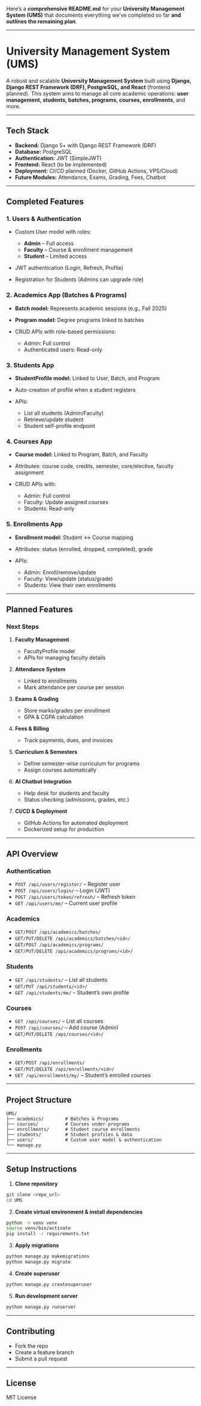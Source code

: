 Here’s a **comprehensive README.md** for your **University Management System (UMS)** that documents everything we’ve completed so far **and outlines the remaining plan**.

---

# **University Management System (UMS)**

A robust and scalable **University Management System** built using **Django, Django REST Framework (DRF), PostgreSQL, and React** (frontend planned).
This system aims to manage all core academic operations: **user management, students, batches, programs, courses, enrollments**, and more.

---

## **Tech Stack**

* **Backend:** Django 5+ with Django REST Framework (DRF)
* **Database:** PostgreSQL
* **Authentication:** JWT (SimpleJWT)
* **Frontend:** React (to be implemented)
* **Deployment:** CI/CD planned (Docker, GitHub Actions, VPS/Cloud)
* **Future Modules:** Attendance, Exams, Grading, Fees, Chatbot

---

## **Completed Features**

### **1. Users & Authentication**

* Custom User model with roles:

  * **Admin** – Full access
  * **Faculty** – Course & enrollment management
  * **Student** – Limited access
* JWT authentication (Login, Refresh, Profile)
* Registration for Students (Admins can upgrade role)

### **2. Academics App (Batches & Programs)**

* **Batch model:** Represents academic sessions (e.g., Fall 2025)
* **Program model:** Degree programs linked to batches
* CRUD APIs with role-based permissions:

  * Admin: Full control
  * Authenticated users: Read-only

### **3. Students App**

* **StudentProfile model:** Linked to User, Batch, and Program
* Auto-creation of profile when a student registers
* APIs:

  * List all students (Admin/Faculty)
  * Retrieve/update student
  * Student self-profile endpoint

### **4. Courses App**

* **Course model:** Linked to Program, Batch, and Faculty
* Attributes: course code, credits, semester, core/elective, faculty assignment
* CRUD APIs with:

  * Admin: Full control
  * Faculty: Update assigned courses
  * Students: Read-only

### **5. Enrollments App**

* **Enrollment model:** Student ↔ Course mapping
* Attributes: status (enrolled, dropped, completed), grade
* APIs:

  * Admin: Enroll/remove/update
  * Faculty: View/update (status/grade)
  * Students: View their own enrollments

---

## **Planned Features**

### **Next Steps**

1. **Faculty Management**

   * FacultyProfile model
   * APIs for managing faculty details

2. **Attendance System**

   * Linked to enrollments
   * Mark attendance per course per session

3. **Exams & Grading**

   * Store marks/grades per enrollment
   * GPA & CGPA calculation

4. **Fees & Billing**

   * Track payments, dues, and invoices

5. **Curriculum & Semesters**

   * Define semester-wise curriculum for programs
   * Assign courses automatically

6. **AI Chatbot Integration**

   * Help desk for students and faculty
   * Status checking (admissions, grades, etc.)

7. **CI/CD & Deployment**

   * GitHub Actions for automated deployment
   * Dockerized setup for production

---

## **API Overview**

### **Authentication**

* `POST /api/users/register/` – Register user
* `POST /api/users/login/` – Login (JWT)
* `POST /api/users/token/refresh/` – Refresh token
* `GET /api/users/me/` – Current user profile

### **Academics**

* `GET/POST /api/academics/batches/`
* `GET/PUT/DELETE /api/academics/batches/<id>/`
* `GET/POST /api/academics/programs/`
* `GET/PUT/DELETE /api/academics/programs/<id>/`

### **Students**

* `GET /api/students/` – List all students
* `GET/PUT /api/students/<id>/`
* `GET /api/students/me/` – Student’s own profile

### **Courses**

* `GET /api/courses/` – List all courses
* `POST /api/courses/` – Add course (Admin)
* `GET/PUT/DELETE /api/courses/<id>/`

### **Enrollments**

* `GET/POST /api/enrollments/`
* `GET/PUT/DELETE /api/enrollments/<id>/`
* `GET /api/enrollments/my/` – Student’s enrolled courses

---

## **Project Structure**

```
UMS/
├── academics/        # Batches & Programs
├── courses/          # Courses under programs
├── enrollments/      # Student course enrollments
├── students/         # Student profiles & data
├── users/            # Custom user model & authentication
└── manage.py
```

---

## **Setup Instructions**

1. **Clone repository**

```bash
git clone <repo_url>
cd UMS
```

2. **Create virtual environment & install dependencies**

```bash
python -m venv venv
source venv/bin/activate
pip install -r requirements.txt
```

3. **Apply migrations**

```bash
python manage.py makemigrations
python manage.py migrate
```

4. **Create superuser**

```bash
python manage.py createsuperuser
```

5. **Run development server**

```bash
python manage.py runserver
```

---

## **Contributing**

* Fork the repo
* Create a feature branch
* Submit a pull request

---

## **License**

MIT License
